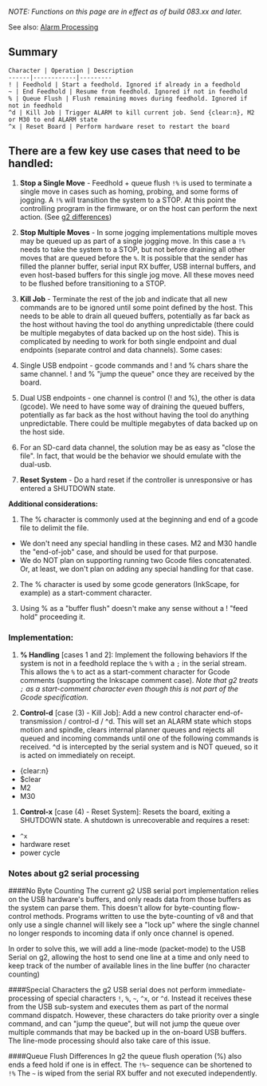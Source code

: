 _NOTE: Functions on this page are in effect as of build 083.xx and later._

See also: [Alarm Processing](Alarm-Processing)

## Summary
	Character | Operation | Description
	------|------------|---------
	! | Feedhold | Start a feedhold. Ignored if already in a feedhold
	~ | End Feedhold | Resume from feedhold. Ignored if not in feedhold
	% | Queue Flush | Flush remaining moves during feedhold. Ignored if not in feedhold
	^d | Kill Job | Trigger ALARM to kill current job. Send {clear:n}, M2 or M30 to end ALARM state
	^x | Reset Board | Perform hardware reset to restart the board

## There are a few key use cases that need to be handled:

1. **Stop a Single Move** - Feedhold + queue flush `!%` is used to terminate a single move in cases such as homing, probing, and some forms of jogging. A `!%` will transition the system to a STOP. At this point the controlling program in the firmware, or on the host can perform the next action. (See [g2 differences](Job-Exception-Handling#queue-flush-differences))

1. **Stop Multiple Moves** - In some jogging implementations multiple moves may be queued up as part of a single jogging move. In this case a `!%` needs to take the system to a STOP, but not before draining all other moves that are queued before the `%`. It is possible that the sender has filled the planner buffer, serial input RX buffer, USB internal buffers, and even host-based buffers for this single jog move. All these moves need to be flushed before transitioning to a STOP.

1. **Kill Job** - Terminate the rest of the job and indicate that all new commands are to be ignored until some point defined by the host. This needs to be able to drain all queued buffers, potentially as far back as the host without having the tool do anything unpredictable (there could be multiple megabytes of data backed up on the host side). This is complicated by needing to work for both single endpoint and dual endpoints (separate control and data channels). Some cases:
  1. Single USB endpoint - gcode commands and ! and % chars share the same channel. ! and % "jump the queue" once they are received by the board.
  1. Dual USB endpoints - one channel is control (! and %), the other is data (gcode). We need to have some way of draining the queued buffers, potentially as far back as the host without having the tool do anything unpredictable. There could be multiple megabytes of data backed up on the host side.
  1. For an SD-card data channel, the solution may be as easy as "close the file". In fact, that would be the behavior we should emulate with the dual-usb.

1. **Reset System** - Do a hard reset if the controller is unresponsive or has entered a SHUTDOWN state.

**Additional considerations:**

1. The % character is commonly used at the beginning and end of a gcode file to delimit the file.

  * We don't need any special handling in these cases. M2 and M30 handle the "end-of-job" case, and should be used for that purpose.
  * We do NOT plan on supporting running two Gcode files concatenated. Or, at least, we don't plan on adding any special handling for that case.


2. The % character is used by some gcode generators (InkScape, for example) as a start-comment character.

3. Using % as a "buffer flush" doesn't make any sense without a ! "feed hold" proceeding it.

### Implementation:

1. **% Handling** [cases 1 and 2]: Implement the following behaviors
If the system is not in a feedhold replace the `%` with a `;` in the serial stream. This allows the `%` to act as a start-comment character for Gcode comments (supporting the Inkscape comment case). _Note that g2 treats `;` as a start-comment character even though this is not part of the Gcode specification._

1. **Control-d** [case (3) - Kill Job]: Add a new control character end-of-transmission / control-d / ^d. This will set an ALARM state which stops motion and spindle, clears internal planner queues and rejects all queued and incoming commands until one of the following commands is received. ^d is intercepted by the serial system and is NOT queued, so it is acted on immediately on receipt.
  * {clear:n}
  * $clear
  * M2
  * M30

1. **Control-x** [case (4) - Reset System]: Resets the board, exiting a SHUTDOWN state. A shutdown is unrecoverable and requires a reset:
  * `^x`
  * hardware reset
  * power cycle


### Notes about g2 serial processing
####No Byte Counting
The current g2 USB serial port implementation relies on the USB hardware's buffers, and only reads data from those buffers as the system can parse them. This doesn't allow for byte-counting flow-control methods. Programs written to use the byte-counting of v8 and that only use a single channel will likely see a "lock up" where the single channel no longer responds to incoming data if only once channel is opened.

In order to solve this, we will add a line-mode (packet-mode) to the USB Serial on g2, allowing the host to send one line at a time and only need to keep track of the number of available lines in the line buffer (no character counting)

####Special Characters
the g2 USB serial does not perform immediate-processing of special characters `!`, `%`, `~`, `^x`, or `^d`. Instead it receives these from the USB sub-system and executes them as part of the normal command dispatch. However, these characters do take priority over a single command, and can "jump the queue", but will not jump the queue over multiple commands that may be backed up in the on-board USB buffers. The line-mode processing should also take care of this issue. 

####Queue Flush Differences
In g2 the queue flush operation (%) also ends a feed hold if one is in effect. The `!%~` sequence can be shortened to `!%` The `~` is wiped from the serial RX buffer and not executed independently.